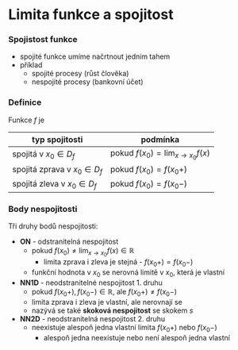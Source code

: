 # Limita funkce a spojitost

### Spojistost funkce

- spojité funkce umíme načrtnout jedním tahem
- příklad
	- spojité procesy (růst člověka)
	- nespojité procesy (bankovní účet)

### Definice

Funkce $f$ je

| typ spojitosti                 | podmínka                                                   | 
| ------------------------------ | ---------------------------------------------------------- |
| spojitá v $x_0 \in D_f$        | pokud $\displaystyle f(x_{0}) = \lim_{ x \to x_{0} } f(x)$ |
| spojitá zprava v $x_0 \in D_f$ | pokud $\displaystyle f(x_{0}) = f(x_{0}+)$                 |
| spojitá zleva v $x_0 \in D_f$  | pokud $\displaystyle f(x_{0}) = f(x_{0}-)$                 |

### Body nespojitosti

Tři druhy bodů nespojitosti:
- **ON** - odstranitelná nespojitost
	- pokud $\displaystyle f(x_{0}) \neq \lim_{ x \to x_{0} } f(x) \in \mathbb{R}$
		- limita zprava i zleva je stejná - $f(x_{0}+) = f(x_{0}-)$
	- funkční hodnota v $x_0$ se nerovná limitě v $x_0$, která je vlastní
- **NN1D** - neodstranitelné nespojitost 1. druhu
	- pokud $f(x_{0}+), f(x_{0}-) \in \mathbb{R}$, ale $f(x_{0}+) \neq f(x_{0}-)$
	- limita zprava i zleva je vlastní, ale nerovnají se
	- nazývá se také **skoková nespojitost** se skokem $s$
- **NN2D** - neodstranitelná nespojitost 2. druhu
	- neexistuje alespoň jedna vlastní limita $f(x_{0}+)$ nebo $f(x_{0}-)$
		- alespoň jedna neexistuje nebo není alespoň jedna vlastní